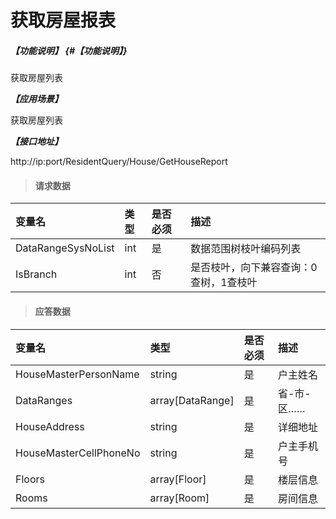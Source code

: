 # 获取房屋报表

##### _【功能说明】_ {#【功能说明】}

获取房屋列表

_**【应用场景】**_

获取房屋列表

_**【接口地址】**_

http://ip:port/ResidentQuery/House/GetHouseReport



> #### 请求数据

| 变量名 | 类型 | 是否必须 | 描述 |
| :--- | :--- | :--- | :--- |
| DataRangeSysNoList | int | 是 | 数据范围树枝叶编码列表 |
| IsBranch | int | 否 | 是否枝叶，向下兼容查询：0查树，1查枝叶 |




> #### 应答数据 

| 变量名 | 类型 | 是否必须 | 描述 |
| :--- | :--- | :--- | :--- |
| HouseMasterPersonName| string | 是 | 户主姓名|
| DataRanges| array[DataRange]| 是 | 省-市-区……|
| HouseAddress| string| 是 | 详细地址|
| HouseMasterCellPhoneNo| string| 是 | 户主手机号|
| Floors| array[Floor]| 是 | 楼层信息|
| Rooms| array[Room]| 是 | 房间信息|













